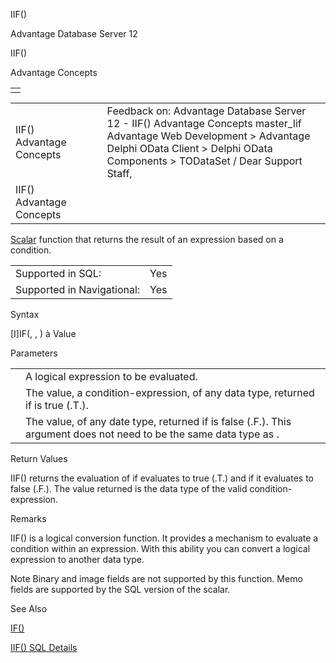 IIF()




Advantage Database Server 12  

IIF()

Advantage Concepts

|  |
| --- |
|  |

|  |  |  |  |  |
| --- | --- | --- | --- | --- |
| IIF()  Advantage Concepts |  |  | Feedback on: Advantage Database Server 12 - IIF() Advantage Concepts master\_Iif Advantage Web Development > Advantage Delphi OData Client > Delphi OData Components > TODataSet / Dear Support Staff, |  |
| IIF()  Advantage Concepts |  |  |  |  |

[Scalar](master_supported_scalar_functions.htm) function that returns the result of an expression based on a condition.

|  |  |
| --- | --- |
| Supported in SQL: | Yes |
| Supported in Navigational: | Yes |

Syntax

[I]IF(<lCondition>, <expTrue>, <expFalse>) à Value

Parameters

|  |  |
| --- | --- |
| <lCondition> | A logical expression to be evaluated. |
| <expTrue> | The value, a condition-expression, of any data type, returned if <lCondition> is true (.T.). |
| <expFalse> | The value, of any date type, returned if <lCondition> is false (.F.). This argument does not need to be the same data type as <expTrue>. |

Return Values

IIF() returns the evaluation of <expTrue> if <lCondition> evaluates to true (.T.) and <expFalse> if it evaluates to false (.F.). The value returned is the data type of the valid condition-expression.

Remarks

IIF() is a logical conversion function. It provides a mechanism to evaluate a condition within an expression. With this ability you can convert a logical expression to another data type.

Note Binary and image fields are not supported by this function. Memo fields are supported by the SQL version of the scalar.

See Also

[IF()](master_if.htm)

[IIF() SQL Details](master_iif_sql.htm)